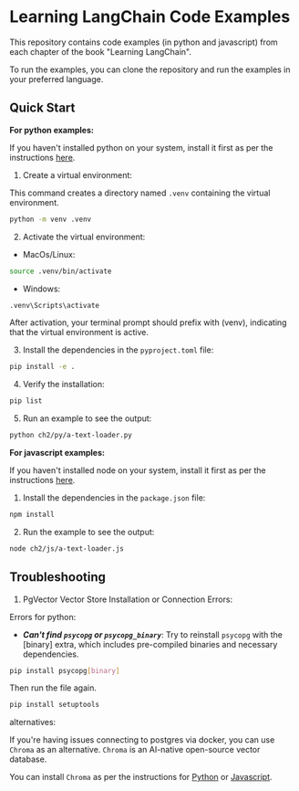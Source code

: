 # Learning LangChain Code Examples

This repository contains code examples (in python and javascript) from each chapter of the book "Learning LangChain".

To run the examples, you can clone the repository and run the examples in your preferred language.

## Quick Start

**For python examples:**

If you haven't installed python on your system, install it first as per the instructions [here](https://www.python.org/downloads/).

1. Create a virtual environment:

This command creates a directory named `.venv` containing the virtual environment.

```bash
python -m venv .venv
```

2. Activate the virtual environment:

- MacOs/Linux:

```bash
source .venv/bin/activate
```

- Windows:

```bash
.venv\Scripts\activate
```

After activation, your terminal prompt should prefix with (venv), indicating that the virtual environment is active.

3. Install the dependencies in the `pyproject.toml` file:

```bash
pip install -e .
```

4. Verify the installation:

```bash
pip list
```

5. Run an example to see the output:

```bash
python ch2/py/a-text-loader.py
```

**For javascript examples:**

If you haven't installed node on your system, install it first as per the instructions [here](https://nodejs.org/en/download/).

1. Install the dependencies in the `package.json` file:

```bash
npm install
```

2. Run the example to see the output:

```bash
node ch2/js/a-text-loader.js
```

## Troubleshooting

1. PgVector Vector Store Installation or Connection Errors:

Errors for python:

- ***Can't find `psycopg` or `psycopg_binary`***: Try to reinstall `psycopg` with the [binary] extra, which includes pre-compiled binaries and necessary dependencies.

```bash
pip install psycopg[binary]
```
Then run the file again.

```bash
pip install setuptools
```

alternatives:

If you're having issues connecting to postgres via docker, you can use `Chroma` as an alternative. `Chroma` is an AI-native open-source vector database.

You can install `Chroma` as per the instructions for [Python](https://python.langchain.com/docs/integrations/vectorstores/chroma) or [Javascript](https://js.langchain.com/docs/integrations/vectorstores/chroma/).

